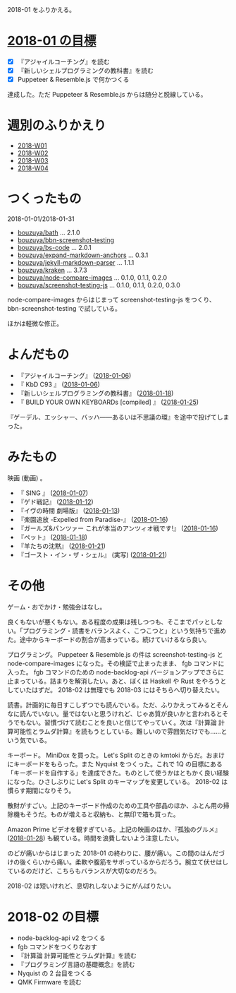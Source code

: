 2018-01 をふりかえる。

# [2018-01 の目標][2017-12-31]

- [x] 『アジャイルコーチング』を読む
- [x] 『新しいシェルプログラミングの教科書』を読む
- [x] Puppeteer & Resemble.js で何かつくる

達成した。ただ Puppeteer & Resemble.js からは随分と脱線している。

# 週別のふりかえり

- [2018-W01][2018-01-07]
- [2018-W02][2018-01-14]
- [2018-W03][2018-01-21]
- [2018-W04][2018-01-28]

# つくったもの

2018-01-01/2018-01-31

- [bouzuya/bath][] ... 2.1.0
- [bouzuya/bbn-screenshot-testing][]
- [bouzuya/bs-code][] ... 2.0.1
- [bouzuya/expand-markdown-anchors][] ... 0.3.1
- [bouzuya/jekyll-markdown-parser][] ... 1.1.1
- [bouzuya/kraken][] ... 3.7.3
- [bouzuya/node-compare-images][] ... 0.1.0, 0.1.1, 0.2.0
- [bouzuya/screenshot-testing-js][] ... 0.1.0, 0.1.1, 0.2.0, 0.3.0

node-compare-images からはじまって screenshot-testing-js をつくり、 bbn-screenshot-testing で試している。

ほかは軽微な修正。

# よんだもの

- 『アジャイルコーチング』 ([2018-01-06][])
- 『 KbD C93 』 ([2018-01-06][])
- 『新しいシェルプログラミングの教科書』 ([2018-01-18][])
- 『 BUILD YOUR OWN KEYBOARDs [compiled] 』 ([2018-01-25][])

『ゲーデル、エッシャー、バッハ――あるいは不思議の環』を途中で投げてしまった。

# みたもの

映画 (動画) 。

- 『 SING 』 ([2018-01-07][])
- 『ゲド戦記』 ([2018-01-12][])
- 『イヴの時間 劇場版』 ([2018-01-13][])
- 『楽園追放 -Expelled from Paradise-』 ([2018-01-16][])
- 『ガールズ&パンツァー これが本当のアンツィオ戦です!』 ([2018-01-16][])
- 『ペット』 ([2018-01-18][])
- 『羊たちの沈黙』 ([2018-01-21][])
- 『ゴースト・イン・ザ・シェル』 (実写) ([2018-01-21][])

# その他

ゲーム・おでかけ・勉強会はなし。

良くもないが悪くもない。ある程度の成果は残しつつも、そこまでパッとしない。「プログラミング・読書をバランスよく、こつこつと」という気持ちで進めた。途中からキーボードの割合が高まっている。続けていけるなら良い。

プログラミング。 Puppeteer & Resemble.js の件は screenshot-testing-js と node-compare-images になった。その検証で止まったまま、 fgb コマンドに入った。 fgb コマンドのための node-backlog-api バージョンアップでさらに止まっている。詰まりを解消したい。あと、ぼくは Haskell や Rust をやろうとしていたはずだ。 2018-02 は無理でも 2018-03 にはそちらへ切り替えたい。

読書。計画的に毎日すこしずつでも読んでいる。ただ、ふりかえってみるとそんなに読んでいない。量ではないと思うけれど、じゃあ質が良いかと言われるとそうでもない。習慣づけて読むことを良いと信じてやっていく。次は『計算論 計算可能性とラムダ計算』を読もうとしている。難しいので雰囲気だけでも……という気でいる。

キーボード。 MiniDox を買った。 Let's Split のときの kmtoki からだ。おまけにキーボードをもらった。また Nyquist をつくった。これで 1Q の目標にある「キーボードを自作する」を達成できた。ものとして使うかはともかく良い経験になった。ひさしぶりに Let's Split のキーマップを変更している。 2018-02 は慣らす期間になりそう。

散財がすごい。上記のキーボード作成のための工具や部品のほか、ふとん用の掃除機もそうだ。ものが増えると収納も、と無印で箱も買った。

Amazon Prime ビデオを観すぎている。上記の映画のほか、『孤独のグルメ』 ([2018-01-28][]) も観ている。時間を浪費しないよう注意したい。

のどが痛いからはじまった 2018-01 の終わりに、腰が痛い。この間のはんだづけの後くらいから痛い。柔軟や腹筋をサボっているからだろう。腕立て伏せはしているのだけど、こちらもバランスが大切なのだろう。

2018-02 は短いけれど、息切れしないようにがんばりたい。

# 2018-02 の目標

- node-backlog-api v2 をつくる
- fgb コマンドをつくりなおす
- 『計算論 計算可能性とラムダ計算』を読む
- 『プログラミング言語の基礎概念』を読む
- Nyquist の 2 台目をつくる
- QMK Firmware を読む

[2017-12-31]: https://blog.bouzuya.net/2017/12/31/
[2018-01-06]: https://blog.bouzuya.net/2018/01/06/
[2018-01-07]: https://blog.bouzuya.net/2018/01/07/
[2018-01-12]: https://blog.bouzuya.net/2018/01/12/
[2018-01-13]: https://blog.bouzuya.net/2018/01/13/
[2018-01-14]: https://blog.bouzuya.net/2018/01/14/
[2018-01-16]: https://blog.bouzuya.net/2018/01/16/
[2018-01-18]: https://blog.bouzuya.net/2018/01/18/
[2018-01-21]: https://blog.bouzuya.net/2018/01/21/
[2018-01-25]: https://blog.bouzuya.net/2018/01/25/
[2018-01-28]: https://blog.bouzuya.net/2018/01/28/
[bouzuya/bath]: https://github.com/bouzuya/bath
[bouzuya/bbn-screenshot-testing]: https://github.com/bouzuya/bbn-screenshot-testing
[bouzuya/bs-code]: https://github.com/bouzuya/bs-code
[bouzuya/expand-markdown-anchors]: https://github.com/bouzuya/expand-markdown-anchors
[bouzuya/jekyll-markdown-parser]: https://github.com/bouzuya/jekyll-markdown-parser
[bouzuya/kraken]: https://github.com/bouzuya/kraken
[bouzuya/node-compare-images]: https://github.com/bouzuya/node-compare-images
[bouzuya/screenshot-testing-js]: https://github.com/bouzuya/screenshot-testing-js
